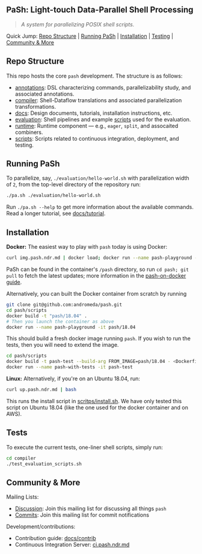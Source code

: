 ## PaSh: Light-touch Data-Parallel Shell Processing
> _A system for parallelizing POSIX shell scripts._

Quick Jump: [Repo Structure](#repo-structure) | [Running PaSh](#running-pash) | [Installation](#installation) | [Testing](#testing) | [Community & More](#community--more)

## Repo Structure

This repo hosts the core `pash` development. The structure is as follows:

* [annotations](./annotations/): DSL characterizing commands, parallelizability study, and associated annotations.
* [compiler](./compiler): Shell-Dataflow translations and associated parallelization transformations.
* [docs](./docs): Design documents, tutorials, installation instructions, etc.
* [evaluation](./evaluation): Shell pipelines and example [scripts](./evaluation/scripts) used for the evaluation.
* [runtime](./runtime): Runtime component — e.g., `eager`, `split`, and assocaited combiners.
* [scripts](./scripts): Scripts related to continuous integration, deployment, and testing.

## Running PaSh

To parallelize, say, `./evaluation/hello-world.sh` with parallelization width of `2`, from the top-level directory of the repository run:

```sh
./pa.sh ./evaluation/hello-world.sh
``` 

Run `./pa.sh --help` to get more information about the available commands.
Read a longer tutorial, see [docs/tutorial](docs/tutorial.md).

## Installation

**Docker:** The easiest way to play with `pash` today is using Docker:

```sh
curl img.pash.ndr.md | docker load; docker run --name pash-playground -it pash/18.04
```

PaSh can be found in the container's `/pash` directory, so run `cd pash; git pull` to fetch the latest updates; more information in the [pash-on-docker guide](./docs/contrib.md#pash-on-docker-a-pocket-guide).

Alternatively, you can built the Docker container from scratch by running

```sh
git clone git@github.com:andromeda/pash.git
cd pash/scripts
docker build -t "pash/18.04" .
# Then you launch the container as above
docker run --name pash-playground -it pash/18.04
```

This should build a fresh docker image running `pash`.  If you wish to
run the tests, then you will need to extend the image.

```sh
cd pash/scripts
docker build -t pash-test --build-arg FROM_IMAGE=pash/18.04 - <Dockerfile.testing
docker run --name pash-with-tests -it pash-test
```

**Linux:** Alternatively, if you're on an Ubuntu 18.04, run:

```sh
curl up.pash.ndr.md | bash
```

This runs the install script in [scritps/install.sh](scritps/install.sh).
We have only tested this script on Ubuntu 18.04 (like the one used for the docker container and on AWS).

## Tests

To execute the current tests, one-liner shell scripts, simply run:

```sh
cd compiler
./test_evaluation_scripts.sh
```

## Community & More

Mailing Lists: 
* [Discussion](https://groups.google.com/g/pash-discuss): Join this mailing list for discussing all things `pash`
* [Commits](https://groups.google.com/g/pash-commits): Join this mailing list for commit notifications

Development/contributions:
* Contribution guide: [docs/contrib](docs/contrib.md)
* Continuous Integration Server: [ci.pash.ndr.md](http://ci.pash.ndr.md)
